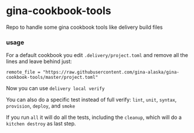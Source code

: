 # gina-cookbook-tools

Repo to handle some gina cookbook tools like delivery build files

### usage

For a default cookbook you edit `.delivery/project.toml` and remove all the lines and leave behind just:

```
remote_file = "https://raw.githubusercontent.com/gina-alaska/gina-cookbook-tools/master/project.toml"
```
Now you can use `delivery local verify`

You can also do a specific test instead of full verify: `lint`, `unit`, `syntax`, `provision`, `deploy`, and `smoke`

If you run `all` it will do all the tests, including the `cleanup`, which will do a `kitchen destroy` as last step.
